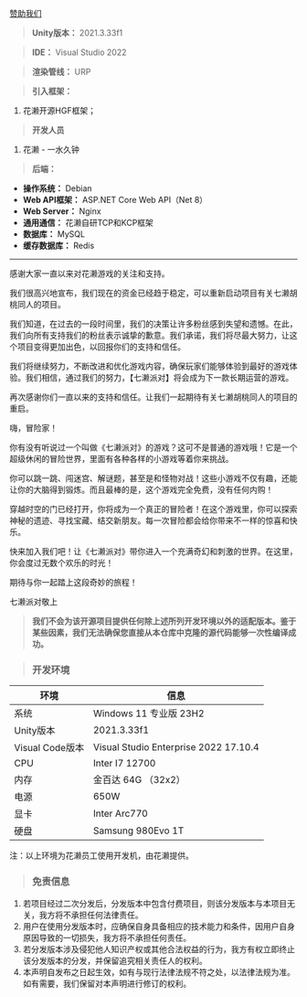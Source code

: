 [赞助我们](https://sponsor.hoilai.com/ "赞助我们")

> **Unity版本：** 2021.3.33f1

> **IDE：** Visual Studio 2022

> **渲染管线：** URP

> **引入框架：**

1. 花濑开源HGF框架；

> **开发人员**

1. 花濑 - 一水久钟

> **后端：**
- **操作系统：**  Debian
- **Web API框架：** ASP.NET Core Web API（Net 8）
- **Web Server：** Nginx
- **通用通信：** 花濑自研TCP和KCP框架
- **数据库：** MySQL
- **缓存数据库：** Redis

------------
感谢大家一直以来对花濑游戏的关注和支持。

我们很高兴地宣布，我们现在的资金已经趋于稳定，可以重新启动项目有关七濑胡桃同人的项目。

我们知道，在过去的一段时间里，我们的决策让许多粉丝感到失望和遗憾。在此，我们向所有支持我们的粉丝表示诚挚的歉意。我们承诺，我们将尽最大努力，让这个项目变得更加出色，以回报你们的支持和信任。

我们将继续努力，不断改进和优化游戏内容，确保玩家们能够体验到最好的游戏体验。我们相信，通过我们的努力，【七濑派对】将会成为下一款长期运营的游戏。

再次感谢你们一直以来的支持和信任。让我们一起期待有关七濑胡桃同人的项目的重启。


嗨，冒险家！

你有没有听说过一个叫做《七濑派对》的游戏？这可不是普通的游戏哦！它是一个超级休闲的冒险世界，里面有各种各样的小游戏等着你来挑战。

你可以跳一跳、闯迷宫、解谜题，甚至是和怪物对战！这些小游戏不仅有趣，还能让你的大脑得到锻炼。而且最棒的是，这个游戏完全免费，没有任何内购！

穿越时空的门已经打开，你将成为一个真正的冒险者！在这个游戏里，你可以探索神秘的遗迹、寻找宝藏、结交新朋友。每一次冒险都会给你带来不一样的惊喜和快乐。

快来加入我们吧！让《七濑派对》带你进入一个充满奇幻和刺激的世界。在这里，你会度过无数个欢乐的时光！

期待与你一起踏上这段奇妙的旅程！

七濑派对敬上

> **我们不会为该开源项目提供任何除上述所列开发环境以外的适配版本。鉴于某些因素，我们无法确保您直接从本仓库中克隆的源代码能够一次性编译成功。**

> ### 开发环境
| 环境 | 信息 |
| ------- | ------- |
|系统 | Windows 11 专业版 23H2 |
|Unity版本 | 2021.3.33f1 |
|Visual Code版本 | Visual Studio Enterprise 2022 17.10.4 |
|CPU | Inter I7 12700 |
|内存 | 金百达 64G （32x2）|
|电源 | 650W |
|显卡 | Inter Arc770 |
|硬盘 | Samsung 980Evo 1T |

注：以上环境为花濑员工使用开发机，由花濑提供。

> ### 免责信息
1. 若项目经过二次分发后，分发版本中包含付费项目，则该分发版本与本项目无关，我方将不承担任何法律责任。
2. 用户在使用分发版本时，应确保自身具备相应的技术能力和条件，因用户自身原因导致的一切损失，我方将不承担任何责任。
3. 若分发版本涉及侵犯他人知识产权或其他合法权益的行为，我方有权立即终止该分发版本的分发，并保留追究相关责任人的权利。
4. 本声明自发布之日起生效，如有与现行法律法规不符之处，以法律法规为准。如有需要，我们保留对本声明进行修订的权利。
